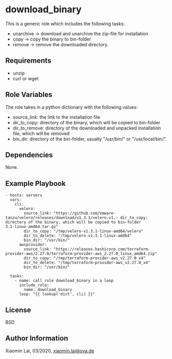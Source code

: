 download_binary
=========

This is a generic role which includes the following tasks:
- unarchive -> download and unarchive the zip-file for installation
- copy -> copy the binary to bin-folder
- remove -> remove the downloaded directory.

Requirements
------------

- unzip
- curl or wget

Role Variables
--------------

The role takes in a python dictionary with the following values: 
- source_link:   the link to the installation file
- dir_to_copy:   directory of the binary, which will be copied to bin-folder
- dir_to_remove: directory of the downloaded and unpacked installation file, which will be removed
- bin_dir:       directory of the bin-folder, usually "/usr/bin/" or "/usr/local/bin/".

Dependencies
------------

None.

Example Playbook
----------------

```
- hosts: servers
  vars:
    cli:
      velero:
        source_link: "https://github.com/vmware-tanzu/velero/releases/download/v1.3.1/velero-v1.- dir_to_copy:   directory of the binary, which will be copied to bin-folder
3.1-linux-amd64.tar.gz"
        dir_to_copy: "/tmp/velero-v1.3.1-linux-amd64/velero"
        dir_to_delete: "/tmp/velero-v1.3.1-linux-amd64"
        bin_dir: "/usr/bin/"
      awsprovider:
        source_link: "https://releases.hashicorp.com/terraform-provider-aws/2.27.0/terraform-provider-aws_2.27.0_linux_amd64.zip"
        dir_to_copy: "/tmp/terraform-provider-aws_v2.27.0_x4"
        dir_to_delete: "/tmp/terraform-provider-aws_v2.27.0_x4"
        bin_dir: "/usr/bin/"

  tasks:
    - name: call role download_binary in a loop
      include_role:
        name: download_binary
      loop: "{{ lookup('dict', cli) }}"
```

License
-------

BSD

Author Information
------------------

Xiaomin Lai, 03/2020, xiaomin.lai@sva.de
